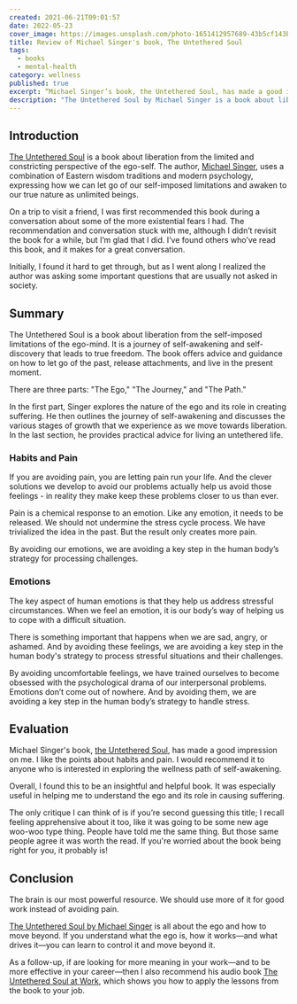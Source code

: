 ```yaml
---
created: 2021-06-21T09:01:57
date: 2022-05-23
cover_image: https://images.unsplash.com/photo-1651412957689-43b5cf143b26
title: Review of Michael Singer's book, The Untethered Soul
tags:
  - books
  - mental-health
category: wellness
published: true
excerpt: “Michael Singer’s book, the Untethered Soul, has made a good impression on me. I like the points about habits and pain. I would recommend it to anyone who is interested in exploring the wellness path of self-awakening.”
description: "The Untethered Soul by Michael Singer is a book about liberation from the self-imposed limitations of the ego. It is a guide to living in harmony with your true nature."
---
```


## Introduction

[The Untethered Soul](https://untetheredsoul.com/untethered-soul) is a book about liberation from the limited and constricting perspective of the ego-self. The author, [Michael Singer](https://untetheredsoul.com/michael-singer), uses a combination of Eastern wisdom traditions and modern psychology, expressing how we can let go of our self-imposed limitations and awaken to our true nature as unlimited beings.

On a trip to visit a friend, I was first recommended this book during a conversation about some of the more existential fears I had. The recommendation and conversation stuck with me, although I didn’t revisit the book for a while, but I’m glad that I did. I’ve found others who’ve read this book, and it makes for a great conversation.

Initially, I found it hard to get through, but as I went along I realized the author was asking some important questions that are usually not asked in society.

## Summary

The Untethered Soul is a book about liberation from the self-imposed limitations of the ego-mind. It is a journey of self-awakening and self-discovery that leads to true freedom. The book offers advice and guidance on how to let go of the past, release attachments, and live in the present moment.

There are three parts: "The Ego," "The Journey," and "The Path."

In the first part, Singer explores the nature of the ego and its role in creating suffering. He then outlines the journey of self-awakening and discusses the various stages of growth that we experience as we move towards liberation. In the last section, he provides practical advice for living an untethered life.

### Habits and Pain

If you are avoiding pain, you are letting pain run your life. And the clever solutions we develop to avoid our problems actually help us avoid those feelings - in reality they make keep these problems closer to us than ever.

Pain is a chemical response to an emotion. Like any emotion, it needs to be released. We should not undermine the stress cycle process. We have trivialized the idea in the past. But the result only creates more pain.

By avoiding our emotions, we are avoiding a key step in the human body’s strategy for processing challenges.

### Emotions

The key aspect of human emotions is that they help us address stressful circumstances. When we feel an emotion, it is our body’s way of helping us to cope with a difficult situation.

There is something important that happens when we are sad, angry, or ashamed. And by avoiding these feelings, we are avoiding a key step in the human body's strategy to process stressful situations and their challenges.

By avoiding uncomfortable feelings, we have trained ourselves to become obsessed with the psychological drama of our interpersonal problems.
Emotions don’t come out of nowhere. And by avoiding them, we are avoiding a key step in the human body’s strategy to handle stress.

## Evaluation

Michael Singer's book, [the Untethered Soul](https://untetheredsoul.com/untethered-soul), has made a good impression on me. I like the points about habits and pain. I would recommend it to anyone who is interested in exploring the wellness path of self-awakening.

Overall, I found this to be an insightful and helpful book. It was especially useful in helping me to understand the ego and its role in causing suffering.

The only critique I can think of is if you’re second guessing this title; I recall feeling apprehensive about it too, like it was going to be some new age woo-woo type thing. People have told me the same thing. But those same people agree it was worth the read. If you're worried about the book being right for you, it probably is!

## Conclusion

The brain is our most powerful resource. We should use more of it for good work instead of avoiding pain.

[The Untethered Soul by Michael Singer](https://untetheredsoul.com/untethered-soul) is all about the ego and how to move beyond. If you understand what the ego is, how it works—and what drives it—you can learn to control it and move beyond it.

As a follow-up, if are looking for more meaning in your work—and to be more effective in your career—then I also recommend his audio book [The Untethered Soul at Work](https://amzn.to/3eWIHMs), which shows you how to apply the lessons from the book to your job.
